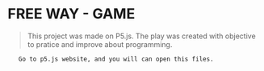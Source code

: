<h1> FREE WAY - GAME </h1>
 
 > This project was made on P5.js. The play was created with objective to pratice and improve about programming.
 
 ````
    Go to p5.js website, and you will can open this files.
 ````
